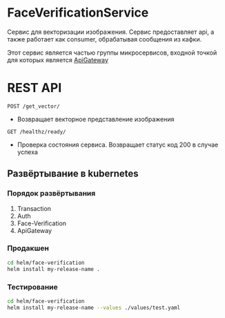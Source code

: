 # FaceVerificationService

Сервис для векторизации изображения.
Сервис предоставляет api, а также работает как consumer, обрабатывая сообщения из кафки.

Этот сервис является частью группы микросервисов, входной точкой для которых является [ApiGateway](https://hub.mos.ru/shift-python/y2024/homeworks/plebedev/api-gateway)

# REST API

`POST /get_vector/`

- Возвращает векторное представление изображения

`GET /healthz/ready/`

- Проверка состояния сервиса. Возвращает статус код 200 в случае успеха

## Развёртывание в kubernetes

### Порядок развёртывания

1. Transaction
2. Auth
3. Face-Verification
4. ApiGateway

### Продакшен

```bash
cd helm/face-verification
helm install my-release-name .
```

### Тестирование

```bash
cd helm/face-verification
helm install my-release-name --values ./values/test.yaml
```